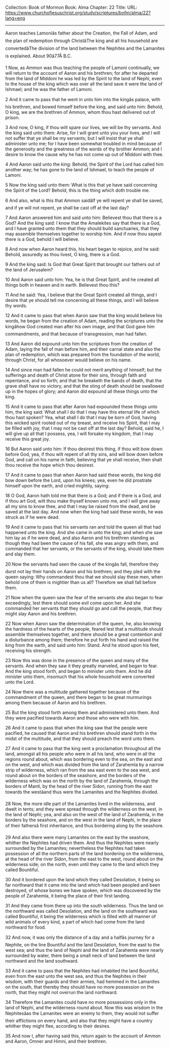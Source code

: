 Collection: Book of Mormon
Book: Alma
Chapter: 22
Title: 
URL: https://www.churchofjesuschrist.org/study/scriptures/bofm/alma/22?lang=eng

---

Aaron teaches Lamoniâs father about the Creation, the Fall of Adam, and the plan of redemption through ChristâThe king and all his household are convertedâThe division of the land between the Nephites and the Lamanites is explained. About 90â77Â B.C.

1 Now, as Ammon was thus teaching the people of Lamoni continually, we will return to the account of Aaron and his brethren; for after he departed from the land of Middoni he was led by the Spirit to the land of Nephi, even to the house of the king which was over all the land save it were the land of Ishmael; and he was the father of Lamoni.

2 And it came to pass that he went in unto him into the kingâs palace, with his brethren, and bowed himself before the king, and said unto him: Behold, O king, we are the brethren of Ammon, whom thou hast delivered out of prison.

3 And now, O king, if thou wilt spare our lives, we will be thy servants. And the king said unto them: Arise, for I will grant unto you your lives, and I will not suffer that ye shall be my servants; but I will insist that ye shall administer unto me; for I have been somewhat troubled in mind because of the generosity and the greatness of the words of thy brother Ammon; and I desire to know the cause why he has not come up out of Middoni with thee.

4 And Aaron said unto the king: Behold, the Spirit of the Lord has called him another way; he has gone to the land of Ishmael, to teach the people of Lamoni.

5 Now the king said unto them: What is this that ye have said concerning the Spirit of the Lord? Behold, this is the thing which doth trouble me.

6 And also, what is this that Ammon saidâIf ye will repent ye shall be saved, and if ye will not repent, ye shall be cast off at the last day?

7 And Aaron answered him and said unto him: Believest thou that there is a God? And the king said: I know that the Amalekites say that there is a God, and I have granted unto them that they should build sanctuaries, that they may assemble themselves together to worship him. And if now thou sayest there is a God, behold I will believe.

8 And now when Aaron heard this, his heart began to rejoice, and he said: Behold, assuredly as thou livest, O king, there is a God.

9 And the king said: Is God that Great Spirit that brought our fathers out of the land of Jerusalem?

10 And Aaron said unto him: Yea, he is that Great Spirit, and he created all things both in heaven and in earth. Believest thou this?

11 And he said: Yea, I believe that the Great Spirit created all things, and I desire that ye should tell me concerning all these things, and I will believe thy words.

12 And it came to pass that when Aaron saw that the king would believe his words, he began from the creation of Adam, reading the scriptures unto the kingâhow God created man after his own image, and that God gave him commandments, and that because of transgression, man had fallen.

13 And Aaron did expound unto him the scriptures from the creation of Adam, laying the fall of man before him, and their carnal state and also the plan of redemption, which was prepared from the foundation of the world, through Christ, for all whosoever would believe on his name.

14 And since man had fallen he could not merit anything of himself; but the sufferings and death of Christ atone for their sins, through faith and repentance, and so forth; and that he breaketh the bands of death, that the grave shall have no victory, and that the sting of death should be swallowed up in the hopes of glory; and Aaron did expound all these things unto the king.

15 And it came to pass that after Aaron had expounded these things unto him, the king said: What shall I do that I may have this eternal life of which thou hast spoken? Yea, what shall I do that I may be born of God, having this wicked spirit rooted out of my breast, and receive his Spirit, that I may be filled with joy, that I may not be cast off at the last day? Behold, said he, I will give up all that I possess, yea, I will forsake my kingdom, that I may receive this great joy.

16 But Aaron said unto him: If thou desirest this thing, if thou wilt bow down before God, yea, if thou wilt repent of all thy sins, and will bow down before God, and call on his name in faith, believing that ye shall receive, then shalt thou receive the hope which thou desirest.

17 And it came to pass that when Aaron had said these words, the king did bow down before the Lord, upon his knees; yea, even he did prostrate himself upon the earth, and cried mightily, saying:

18 O God, Aaron hath told me that there is a God; and if there is a God, and if thou art God, wilt thou make thyself known unto me, and I will give away all my sins to know thee, and that I may be raised from the dead, and be saved at the last day. And now when the king had said these words, he was struck as if he were dead.

19 And it came to pass that his servants ran and told the queen all that had happened unto the king. And she came in unto the king; and when she saw him lay as if he were dead, and also Aaron and his brethren standing as though they had been the cause of his fall, she was angry with them, and commanded that her servants, or the servants of the king, should take them and slay them.

20 Now the servants had seen the cause of the kingâs fall, therefore they durst not lay their hands on Aaron and his brethren; and they pled with the queen saying: Why commandest thou that we should slay these men, when behold one of them is mightier than us all? Therefore we shall fall before them.

21 Now when the queen saw the fear of the servants she also began to fear exceedingly, lest there should some evil come upon her. And she commanded her servants that they should go and call the people, that they might slay Aaron and his brethren.

22 Now when Aaron saw the determination of the queen, he, also knowing the hardness of the hearts of the people, feared lest that a multitude should assemble themselves together, and there should be a great contention and a disturbance among them; therefore he put forth his hand and raised the king from the earth, and said unto him: Stand. And he stood upon his feet, receiving his strength.

23 Now this was done in the presence of the queen and many of the servants. And when they saw it they greatly marveled, and began to fear. And the king stood forth, and began to minister unto them. And he did minister unto them, insomuch that his whole household were converted unto the Lord.

24 Now there was a multitude gathered together because of the commandment of the queen, and there began to be great murmurings among them because of Aaron and his brethren.

25 But the king stood forth among them and administered unto them. And they were pacified towards Aaron and those who were with him.

26 And it came to pass that when the king saw that the people were pacified, he caused that Aaron and his brethren should stand forth in the midst of the multitude, and that they should preach the word unto them.

27 And it came to pass that the king sent a proclamation throughout all the land, amongst all his people who were in all his land, who were in all the regions round about, which was bordering even to the sea, on the east and on the west, and which was divided from the land of Zarahemla by a narrow strip of wilderness, which ran from the sea east even to the sea west, and round about on the borders of the seashore, and the borders of the wilderness which was on the north by the land of Zarahemla, through the borders of Manti, by the head of the river Sidon, running from the east towards the westâand thus were the Lamanites and the Nephites divided.

28 Now, the more idle part of the Lamanites lived in the wilderness, and dwelt in tents; and they were spread through the wilderness on the west, in the land of Nephi; yea, and also on the west of the land of Zarahemla, in the borders by the seashore, and on the west in the land of Nephi, in the place of their fathersâ first inheritance, and thus bordering along by the seashore.

29 And also there were many Lamanites on the east by the seashore, whither the Nephites had driven them. And thus the Nephites were nearly surrounded by the Lamanites; nevertheless the Nephites had taken possession of all the northern parts of the land bordering on the wilderness, at the head of the river Sidon, from the east to the west, round about on the wilderness side; on the north, even until they came to the land which they called Bountiful.

30 And it bordered upon the land which they called Desolation, it being so far northward that it came into the land which had been peopled and been destroyed, of whose bones we have spoken, which was discovered by the people of Zarahemla, it being the place of their first landing.

31 And they came from there up into the south wilderness. Thus the land on the northward was called Desolation, and the land on the southward was called Bountiful, it being the wilderness which is filled with all manner of wild animals of every kind, a part of which had come from the land northward for food.

32 And now, it was only the distance of a day and a halfâs journey for a Nephite, on the line Bountiful and the land Desolation, from the east to the west sea; and thus the land of Nephi and the land of Zarahemla were nearly surrounded by water, there being a small neck of land between the land northward and the land southward.

33 And it came to pass that the Nephites had inhabited the land Bountiful, even from the east unto the west sea, and thus the Nephites in their wisdom, with their guards and their armies, had hemmed in the Lamanites on the south, that thereby they should have no more possession on the north, that they might not overrun the land northward.

34 Therefore the Lamanites could have no more possessions only in the land of Nephi, and the wilderness round about. Now this was wisdom in the Nephitesâas the Lamanites were an enemy to them, they would not suffer their afflictions on every hand, and also that they might have a country whither they might flee, according to their desires.

35 And now I, after having said this, return again to the account of Ammon and Aaron, Omner and Himni, and their brethren.
